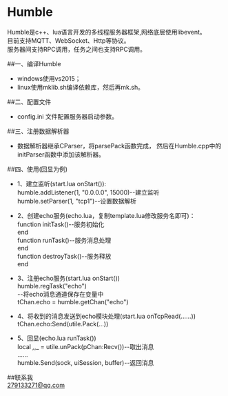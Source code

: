 # Humble

Humble是c++、lua语言开发的多线程服务器框架,网络底层使用libevent。    
目前支持MQTT、WebSocket、Http等协议。    
服务器间支持RPC调用，任务之间也支持RPC调用。      

##一、编译Humble     
* windows使用vs2015；  
* linux使用mklib.sh编译依赖库，然后再mk.sh。  

##二、配置文件  
* config.ini 文件配置服务器启动参数。   

##三、注册数据解析器    
* 数据解析器继承CParser，将parsePack函数完成，
然后在Humble.cpp中的initParser函数中添加该解析器。 

##四、使用(回显为例)   
* 1、建立监听(start.lua onStart()):     
humble.addListener(1, "0.0.0.0", 15000)--建立监听           
humble.setParser(1, "tcp1")--设置数据解析    
    
* 2、创建echo服务(echo.lua，复制template.lua修改服务名即可)：     
function initTask()--服务初始化      
end    
function runTask()--服务消息处理       
end     
function destroyTask()--服务释放   
end   

* 3、注册echo服务(start.lua onStart())     
humble.regTask("echo")      
--将echo消息通道保存在变量中   
tChan.echo = humble.getChan("echo")      

* 4、将收到的消息发送到echo模块处理(start.lua onTcpRead(......))    
tChan.echo:Send(utile.Pack(...))    

* 5、回显(echo.lua runTask())             
local _,_,_ = utile.unPack(pChan:Recv())--取出消息    
......       
humble.Send(sock, uiSession, buffer)--返回消息   

##联系我    
279133271@qq.com    
